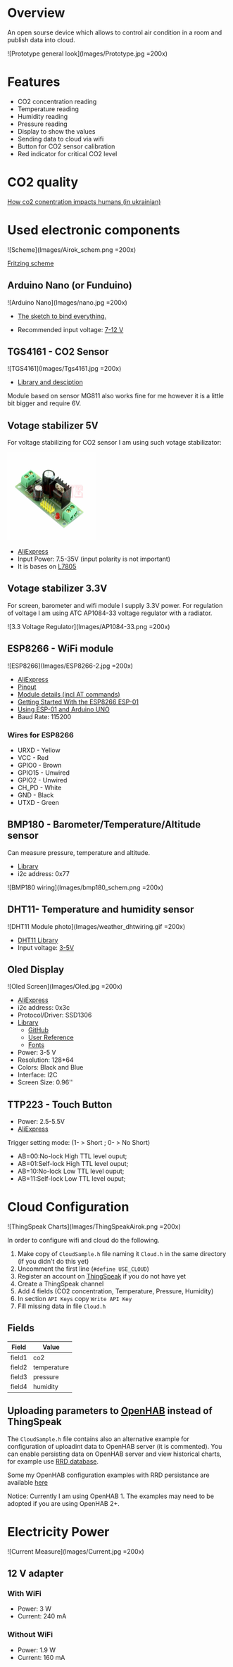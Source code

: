 # Overview

An open sourse device which allows to control air condition in a room and publish data into cloud.

![Prototype general look](Images/Prototype.jpg =200x)

# Features

 * CO2 concentration reading
 * Temperature reading
 * Humidity reading
 * Pressure reading
 * Display to show the values
 * Sending data to cloud via wifi
 * Button for CO2 sensor calibration
 * Red indicator for critical CO2 level

# CO2 quality
[How co2 conentration impacts humans (in ukrainian)](https://docs.google.com/document/d/1l87kJx1lqZpuicVIvCt-TA4aJeTVuhVo9qCxow-L0lQ/edit?usp=sharing)

# Used electronic components

![Scheme](Images/Airok_schem.png =200x)

[Fritzing scheme](Docs/Airok.fzz)

## Arduino Nano (or Funduino)

![Arduino Nano](Images/nano.jpg =200x)

 * [The sketch to bind everything.](Firmwares/AirOk/AirOk.ino)

 * Recommended input voltage: [7-12 V](https://www.arduino.cc/en/Main/ArduinoBoardNano)

## TGS4161 - CO2 Sensor

![TGS4161](Images/Tgs4161.jpg =200x)

  * [Library and desciption](https://github.com/solvek/CO2Sensor)

  Module based on sensor MG811 also works fine for me however it is a little bit bigger and require 6V.

## Votage stabilizer 5V

For voltage stabilizing for CO2 sensor I am using such votage stabilizator:

<img src="Images/Voltage.jpg" alt="Voltage stabilizer" width="200">

 * [AliExpress](https://www.aliexpress.com/item/LM7805-L7805-3-Terminals-Voltage-Stabilizer-Regulator-Power-Supply-7-5-35V-to-5V/32692400880.html?spm=2114.13010608.0.99.jZrgkR)
 * Input Power: 7.5-35V (input polarity is not important)
 * It is bases on [L7805](Images/l7805.png)

 ## Votage stabilizer 3.3V

For screen, barometer and wifi module I supply 3.3V power. For regulation of voltage I am using ATC AP1084-33 voltage regulator with a radiator.

![3.3 Voltage Regulator](Images/AP1084-33.png =200x)

##  ESP8266 - WiFi module

![ESP8266](Images/ESP8266-2.jpg =200x)

 * [AliExpress](https://www.aliexpress.com/item/ESP8266-Serial-Wireless-WIFI-Module-Transceiver-Send-Receive-LWIP-AP-STA/32229052791.html?spm=2114.13010608.0.90.mKvlhC)
 * [Pinout](Images/esp8266/ESP8266-Serial-Wireless-WIFI-Module-Transceiver-Send--Receive-Module.jpg)
 * [Module details (incl AT commands)](https://www.itead.cc/wiki/ESP8266_Serial_WIFI_Module)
 * [Getting Started With the ESP8266 ESP-01](http://www.instructables.com/id/Getting-Started-With-the-ESP8266-ESP-01/?ALLSTEPS)
 * [Using ESP-01 and Arduino UNO](http://www.instructables.com/id/Using-ESP-01-and-Arduino-UNO/?ALLSTEPS)
 * Baud Rate: 115200

### Wires for ESP8266

 * URXD - Yellow
 * VCC - Red
 * GPIO0 - Brown
 * GPIO15 - Unwired
 * GPIO2 - Unwired
 * CH_PD - White
 * GND - Black
 * UTXD - Green

## BMP180 - Barometer/Temperature/Altitude sensor

Can measure pressure, temperature and altitude.

* [Library](https://github.com/sparkfun/BMP180_Breakout_Arduino_Library)
* i2c address: 0x77

![BMP180 wiring](Images/bmp180_schem.png =200x)

## DHT11- Temperature and humidity sensor

![DHT11 Module photo](Images/weather_dhtwiring.gif =200x)

* [DHT11 Library](https://github.com/adafruit/DHT-sensor-library)
* Input voltage: [3-5V](https://www.adafruit.com/product/386)

## Oled Display

![Oled Screen](Images/Oled.jpg =200x)

* [AliExpress](https://www.aliexpress.com/item/Free-shipping-1Pcs-128X64-Blue-OLED-LCD-LED-Display-Module-For-Arduino-0-96-I2C-IIC/32658340632.html?spm=2114.13010608.0.65.Ul6GyN)
* i2c address: 0x3c
* Protocol/Driver: SSD1306
* [Library](https://www.tindie.com/products/upgradeindustries/128x64-blue-i2c-oled-display-096-inch/)
  - [GitHub](https://github.com/olikraus/u8glib)
  - [User Reference](https://github.com/olikraus/u8glib/wiki/userreference)
  - [Fonts](https://github.com/olikraus/u8glib/wiki/fontgroup)
* Power: 3-5 V
* Resolution: 128*64
* Colors: Black and Blue
* Interface: I2C
* Screen Size: 0.96''

## TTP223 - Touch Button

  * Power: 2.5-5.5V
  * [AliExpress](https://www.aliexpress.com/item/10Pcs-TTP223-Touch-Key-Module-Self-Locking-No-Locking-Capacitive-Switches-Single-Road-Reconstruction-Module/32597879639.html?spm=2114.13010608.0.106.uBkkVb)

Trigger setting mode: (1- > Short ; 0- > No Short)

 * AB=00:No-lock High TTL level ouput;
 * AB=01:Self-lock High TTL level ouput;
 * AB=10:No-lock Low TTL level ouput;
 * AB=11:Self-lock Low TTL level ouput;

# Cloud Configuration

![ThingSpeak Charts](Images/ThingSpeakAirok.png =200x)

In order to configure wifi and cloud do the following.

 1. Make copy of `CloudSample.h` file naming it `Cloud.h` in the same directory (if you didn't do this yet)
 2. Uncomment the first line (`#define USE_CLOUD`)
 3. Register an account on [ThingSpeak](thingspeak.com) if you do not have yet
 4. Create a ThingSpeak channel
 5. Add 4 fields (CO2 concentration, Temperature, Pressure, Humidity)
 6. In section `API Keys` copy `Write API Key`
 7. Fill missing data in file `Cloud.h`

 ## Fields

|Field|Value|
|------|--------|
|field1|co2|
|field2|temperature|
|field3|pressure|
|field4|humidity|

## Uploading parameters to [OpenHAB](http://openhab.org) instead of ThingSpeak

The `CloudSample.h` file contains also an alternative example for configuration of uploadint data to OpenHAB server (it is commented). You can enable persisting data on OpenHAB server and view historical charts, for example use [RRD database](https://github.com/openhab/openhab/wiki/rrd4j-Persistence).

Some my OpenHAB configuration examples with RRD persistance are available [here](https://github.com/solvek/electronics/tree/master/meteostation3)

Notice: Currently I am using OpenHAB 1. The examples may need to be adopted if you are using OpenHAB 2+.

# Electricity Power

![Current Measure](Images/Current.jpg =200x)

## 12 V adapter

### With WiFi

 * Power: 3 W
 * Current: 240 mA

### Without WiFi

 * Power: 1.9 W
 * Current: 160 mA
